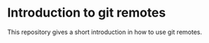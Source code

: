 # Introduction to git remotes

This repository gives a short introduction in how to use git remotes.

